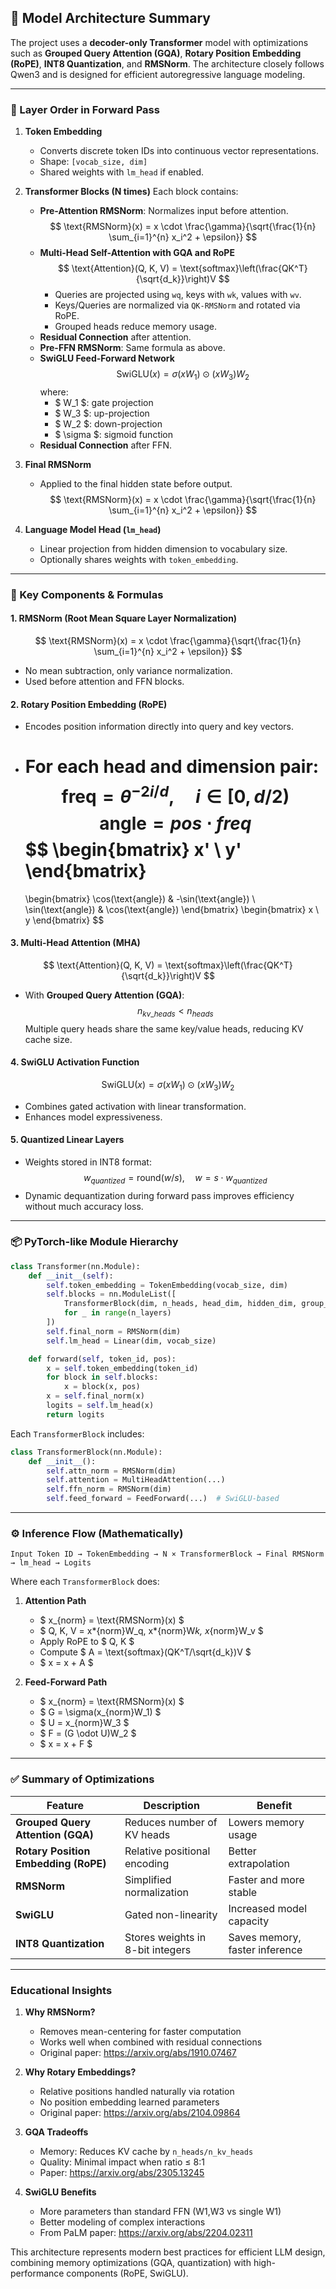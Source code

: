 ## 🔬 Model Architecture Summary

The project uses a **decoder-only Transformer** model with optimizations such as **Grouped Query Attention (GQA)**, **Rotary Position Embedding (RoPE)**, **INT8 Quantization**, and **RMSNorm**. The architecture closely follows Qwen3 and is designed for efficient autoregressive language modeling.

---

### 🧠 Layer Order in Forward Pass

1. **Token Embedding**
   - Converts discrete token IDs into continuous vector representations.
   - Shape: `[vocab_size, dim]`
   - Shared weights with `lm_head` if enabled.

2. **Transformer Blocks (N times)**
   Each block contains:
   - **Pre-Attention RMSNorm**: Normalizes input before attention.
     $$
     \text{RMSNorm}(x) = x \cdot \frac{\gamma}{\sqrt{\frac{1}{n} \sum_{i=1}^{n} x_i^2 + \epsilon}}
     $$
   - **Multi-Head Self-Attention with GQA and RoPE**
     $$
     \text{Attention}(Q, K, V) = \text{softmax}\left(\frac{QK^T}{\sqrt{d_k}}\right)V
     $$
     - Queries are projected using `wq`, keys with `wk`, values with `wv`.
     - Keys/Queries are normalized via `QK-RMSNorm` and rotated via RoPE.
     - Grouped heads reduce memory usage.
   - **Residual Connection** after attention.
   - **Pre-FFN RMSNorm**: Same formula as above.
   - **SwiGLU Feed-Forward Network**
     $$
     \text{SwiGLU}(x) = \sigma(xW_1) \odot (xW_3) W_2
     $$
     where:
     - $ W_1 $: gate projection
     - $ W_3 $: up-projection
     - $ W_2 $: down-projection
     - $ \sigma $: sigmoid function
   - **Residual Connection** after FFN.

3. **Final RMSNorm**
   - Applied to the final hidden state before output.
     $$
     \text{RMSNorm}(x) = x \cdot \frac{\gamma}{\sqrt{\frac{1}{n} \sum_{i=1}^{n} x_i^2 + \epsilon}}
     $$

4. **Language Model Head (`lm_head`)**
   - Linear projection from hidden dimension to vocabulary size.
   - Optionally shares weights with `token_embedding`.

---

### 📐 Key Components & Formulas

#### 1. **RMSNorm (Root Mean Square Layer Normalization)**

$$
\text{RMSNorm}(x) = x \cdot \frac{\gamma}{\sqrt{\frac{1}{n} \sum_{i=1}^{n} x_i^2 + \epsilon}}
$$

- No mean subtraction, only variance normalization.
- Used before attention and FFN blocks.

#### 2. **Rotary Position Embedding (RoPE)**

- Encodes position information directly into query and key vectors.
- For each head and dimension pair:
  $$
  \text{freq} = \theta^{-2i/d}, \quad i \in [0, d/2)
  $$
  $$
  \text{angle} = pos \cdot freq
  $$
  $$
  \begin{bmatrix}
  x' \\
  y'
  \end{bmatrix}
  =
  \begin{bmatrix}
  \cos(\text{angle}) & -\sin(\text{angle}) \\
  \sin(\text{angle}) & \cos(\text{angle})
  \end{bmatrix}
  \begin{bmatrix}
  x \\
  y
  \end{bmatrix}
  $$

#### 3. **Multi-Head Attention (MHA)**

$$
\text{Attention}(Q, K, V) = \text{softmax}\left(\frac{QK^T}{\sqrt{d_k}}\right)V
$$

- With **Grouped Query Attention (GQA)**:
  $$
  n_{kv\_heads} < n_{heads}
  $$
  Multiple query heads share the same key/value heads, reducing KV cache size.

#### 4. **SwiGLU Activation Function**

$$
\text{SwiGLU}(x) = \sigma(xW_1) \odot (xW_3) W_2
$$

- Combines gated activation with linear transformation.
- Enhances model expressiveness.

#### 5. **Quantized Linear Layers**

- Weights stored in INT8 format:
  $$
  w_{quantized} = \text{round}(w / s), \quad w = s \cdot w_{quantized}
  $$
- Dynamic dequantization during forward pass improves efficiency without much accuracy loss.

---

### 📦 PyTorch-like Module Hierarchy

```python
class Transformer(nn.Module):
    def __init__(self):
        self.token_embedding = TokenEmbedding(vocab_size, dim)
        self.blocks = nn.ModuleList([
            TransformerBlock(dim, n_heads, head_dim, hidden_dim, group_size)
            for _ in range(n_layers)
        ])
        self.final_norm = RMSNorm(dim)
        self.lm_head = Linear(dim, vocab_size)

    def forward(self, token_id, pos):
        x = self.token_embedding(token_id)
        for block in self.blocks:
            x = block(x, pos)
        x = self.final_norm(x)
        logits = self.lm_head(x)
        return logits
```

Each `TransformerBlock` includes:

```python
class TransformerBlock(nn.Module):
    def __init__():
        self.attn_norm = RMSNorm(dim)
        self.attention = MultiHeadAttention(...)
        self.ffn_norm = RMSNorm(dim)
        self.feed_forward = FeedForward(...)  # SwiGLU-based
```

---

### ⚙️ Inference Flow (Mathematically)

```plaintext
Input Token ID → TokenEmbedding → N × TransformerBlock → Final RMSNorm → lm_head → Logits
```

Where each `TransformerBlock` does:

1. **Attention Path**
   - $ x\_{norm} = \text{RMSNorm}(x) $
   - $ Q, K, V = x*{norm}W_q, x*{norm}W*k, x*{norm}W_v $
   - Apply RoPE to $ Q, K $
   - Compute $ A = \text{softmax}(QK^T/\sqrt{d_k})V $
   - $ x = x + A $

2. **Feed-Forward Path**
   - $ x\_{norm} = \text{RMSNorm}(x) $
   - $ G = \sigma(x\_{norm}W_1) $
   - $ U = x\_{norm}W_3 $
   - $ F = (G \odot U)W_2 $
   - $ x = x + F $

---

### ✅ Summary of Optimizations

| Feature                              | Description                      | Benefit                        |
| ------------------------------------ | -------------------------------- | ------------------------------ |
| **Grouped Query Attention (GQA)**    | Reduces number of KV heads       | Lowers memory usage            |
| **Rotary Position Embedding (RoPE)** | Relative positional encoding     | Better extrapolation           |
| **RMSNorm**                          | Simplified normalization         | Faster and more stable         |
| **SwiGLU**                           | Gated non-linearity              | Increased model capacity       |
| **INT8 Quantization**                | Stores weights in 8-bit integers | Saves memory, faster inference |

---

### Educational Insights

1. **Why RMSNorm?**
   - Removes mean-centering for faster computation
   - Works well when combined with residual connections
   - Original paper: https://arxiv.org/abs/1910.07467

2. **Why Rotary Embeddings?**
   - Relative positions handled naturally via rotation
   - No position embedding learned parameters
   - Original paper: https://arxiv.org/abs/2104.09864

3. **GQA Tradeoffs**
   - Memory: Reduces KV cache by `n_heads/n_kv_heads`
   - Quality: Minimal impact when ratio ≤ 8:1
   - Paper: https://arxiv.org/abs/2305.13245

4. **SwiGLU Benefits**
   - More parameters than standard FFN (W1,W3 vs single W1)
   - Better modeling of complex interactions
   - From PaLM paper: https://arxiv.org/abs/2204.02311

This architecture represents modern best practices for efficient LLM design, combining memory optimizations (GQA, quantization) with high-performance components (RoPE, SwiGLU).
